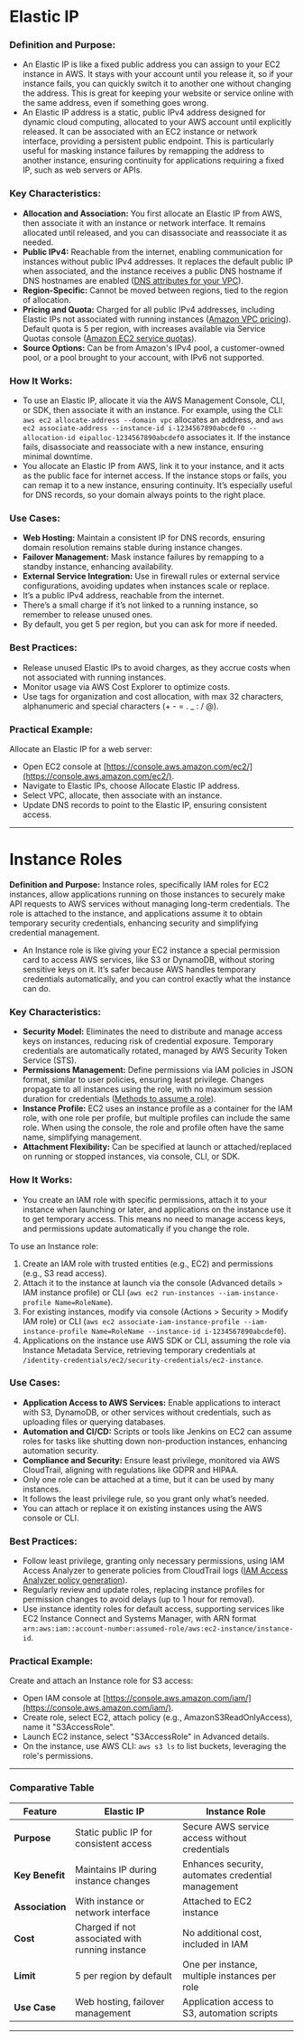 # Elastic IP
### **Definition and Purpose:**
- An Elastic IP is like a fixed public address you can assign to your EC2 instance in AWS. It stays with your account until you release it, so if your instance fails, you can quickly switch it to another one without changing the address. This is great for keeping your website or service online with the same address, even if something goes wrong.
- An Elastic IP address is a static, public IPv4 address designed for dynamic cloud computing, allocated to your AWS account until explicitly released. It can be associated with an EC2 instance or network interface, providing a persistent public endpoint. This is particularly useful for masking instance failures by remapping the address to another instance, ensuring continuity for applications requiring a fixed IP, such as web servers or APIs.

### **Key Characteristics:**
- **Allocation and Association:** You first allocate an Elastic IP from AWS, then associate it with an instance or network interface. It remains allocated until released, and you can disassociate and reassociate it as needed.
- **Public IPv4:** Reachable from the internet, enabling communication for instances without public IPv4 addresses. It replaces the default public IP when associated, and the instance receives a public DNS hostname if DNS hostnames are enabled ([DNS attributes for your VPC](https://docs.aws.amazon.com/vpc/latest/userguide/vpc-dns.html)).
- **Region-Specific:** Cannot be moved between regions, tied to the region of allocation.
- **Pricing and Quota:** Charged for all public IPv4 addresses, including Elastic IPs not associated with running instances ([Amazon VPC pricing](https://aws.amazon.com/vpc/pricing/)). Default quota is 5 per region, with increases available via Service Quotas console ([Amazon EC2 service quotas](https://docs.aws.amazon.com/AWSEC2/latest/UserGuide/ec2-resource-limits.html)).
- **Source Options:** Can be from Amazon's IPv4 pool, a customer-owned pool, or a pool brought to your account, with IPv6 not supported.

### **How It Works:**
- To use an Elastic IP, allocate it via the AWS Management Console, CLI, or SDK, then associate it with an instance. For example, using the CLI: `aws ec2 allocate-address --domain vpc` allocates an address, and `aws ec2 associate-address --instance-id i-1234567890abcdef0 --allocation-id eipalloc-1234567890abcdef0` associates it. If the instance fails, disassociate and reassociate with a new instance, ensuring minimal downtime.
- You allocate an Elastic IP from AWS, link it to your instance, and it acts as the public face for internet access. If the instance stops or fails, you can remap it to a new instance, ensuring continuity. It’s especially useful for DNS records, so your domain always points to the right place.

### **Use Cases:**
- **Web Hosting:** Maintain a consistent IP for DNS records, ensuring domain resolution remains stable during instance changes.
- **Failover Management:** Mask instance failures by remapping to a standby instance, enhancing availability.
- **External Service Integration:** Use in firewall rules or external service configurations, avoiding updates when instances scale or replace.
- It’s a public IPv4 address, reachable from the internet.
- There’s a small charge if it’s not linked to a running instance, so remember to release unused ones.
- By default, you get 5 per region, but you can ask for more if needed.

### **Best Practices:**
- Release unused Elastic IPs to avoid charges, as they accrue costs when not associated with running instances.
- Monitor usage via AWS Cost Explorer to optimize costs.
- Use tags for organization and cost allocation, with max 32 characters, alphanumeric and special characters (+ - = . _ : / @).

### **Practical Example:**
Allocate an Elastic IP for a web server:
- Open EC2 console at [https://console.aws.amazon.com/ec2/](https://console.aws.amazon.com/ec2/).
- Navigate to Elastic IPs, choose Allocate Elastic IP address.
- Select VPC, allocate, then associate with an instance.
- Update DNS records to point to the Elastic IP, ensuring consistent access.

---

# Instance Roles
**Definition and Purpose:**
Instance roles, specifically IAM roles for EC2 instances, allow applications running on those instances to securely make API requests to AWS services without managing long-term credentials. The role is attached to the instance, and applications assume it to obtain temporary security credentials, enhancing security and simplifying credential management.
- An Instance role is like giving your EC2 instance a special permission card to access AWS services, like S3 or DynamoDB, without storing sensitive keys on it. It’s safer because AWS handles temporary credentials automatically, and you can control exactly what the instance can do.

### **Key Characteristics:**
- **Security Model:** Eliminates the need to distribute and manage access keys on instances, reducing risk of credential exposure. Temporary credentials are automatically rotated, managed by AWS Security Token Service (STS).
- **Permissions Management:** Define permissions via IAM policies in JSON format, similar to user policies, ensuring least privilege. Changes propagate to all instances using the role, with no maximum session duration for credentials ([Methods to assume a role](https://docs.aws.amazon.com/IAM/latest/UserGuide/id_roles_manage-assume.html)).
- **Instance Profile:** EC2 uses an instance profile as a container for the IAM role, with one role per profile, but multiple profiles can include the same role. When using the console, the role and profile often have the same name, simplifying management.
- **Attachment Flexibility:** Can be specified at launch or attached/replaced on running or stopped instances, via console, CLI, or SDK.

### **How It Works:**
- You create an IAM role with specific permissions, attach it to your instance when launching or later, and applications on the instance use it to get temporary access. This means no need to manage access keys, and permissions update automatically if you change the role.

To use an Instance role:
1. Create an IAM role with trusted entities (e.g., EC2) and permissions (e.g., S3 read access).
2. Attach it to the instance at launch via the console (Advanced details > IAM instance profile) or CLI (`aws ec2 run-instances --iam-instance-profile Name=RoleName`).
3. For existing instances, modify via console (Actions > Security > Modify IAM role) or CLI (`aws ec2 associate-iam-instance-profile --iam-instance-profile Name=RoleName --instance-id i-1234567890abcdef0`).
4. Applications on the instance use AWS SDK or CLI, assuming the role via Instance Metadata Service, retrieving temporary credentials at `/identity-credentials/ec2/security-credentials/ec2-instance`.

### **Use Cases:**
- **Application Access to AWS Services:** Enable applications to interact with S3, DynamoDB, or other services without credentials, such as uploading files or querying databases.
- **Automation and CI/CD:** Scripts or tools like Jenkins on EC2 can assume roles for tasks like shutting down non-production instances, enhancing automation security.
- **Compliance and Security:** Ensure least privilege, monitored via AWS CloudTrail, aligning with regulations like GDPR and HIPAA.
- Only one role can be attached at a time, but it can be used by many instances.
- It follows the least privilege rule, so you grant only what’s needed.
- You can attach or replace it on existing instances using the AWS console or CLI.

### **Best Practices:**
- Follow least privilege, granting only necessary permissions, using IAM Access Analyzer to generate policies from CloudTrail logs ([IAM Access Analyzer policy generation](https://docs.aws.amazon.com/IAM/latest/UserGuide/access-analyzer-policy-generation.html)).
- Regularly review and update roles, replacing instance profiles for permission changes to avoid delays (up to 1 hour for removal).
- Use instance identity roles for default access, supporting services like EC2 Instance Connect and Systems Manager, with ARN format `arn:aws:iam::account-number:assumed-role/aws:ec2-instance/instance-id`.

### **Practical Example:**
Create and attach an Instance role for S3 access:
- Open IAM console at [https://console.aws.amazon.com/iam/](https://console.aws.amazon.com/iam/).
- Create role, select EC2, attach policy (e.g., AmazonS3ReadOnlyAccess), name it "S3AccessRole".
- Launch EC2 instance, select "S3AccessRole" in Advanced details.
- On the instance, use AWS CLI: `aws s3 ls` to list buckets, leveraging the role's permissions.

---

### Comparative Table

| Feature                  | Elastic IP                          | Instance Role                          |
|--------------------------|-------------------------------------|----------------------------------------|
| **Purpose**              | Static public IP for consistent access | Secure AWS service access without credentials |
| **Key Benefit**          | Maintains IP during instance changes | Enhances security, automates credential management |
| **Association**          | With instance or network interface  | Attached to EC2 instance                |
| **Cost**                 | Charged if not associated with running instance | No additional cost, included in IAM     |
| **Limit**                | 5 per region by default             | One per instance, multiple instances per role |
| **Use Case**             | Web hosting, failover management    | Application access to S3, automation scripts |

---
